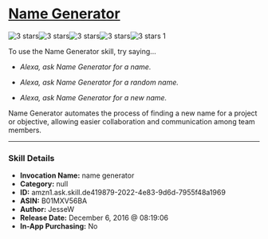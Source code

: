 # [Name Generator](http://alexa.amazon.com/#skills/amzn1.ask.skill.de419879-2022-4e83-9d6d-7955f48a1969)
![3 stars](../../images/ic_star_black_18dp_1x.png)![3 stars](../../images/ic_star_black_18dp_1x.png)![3 stars](../../images/ic_star_black_18dp_1x.png)![3 stars](../../images/ic_star_border_black_18dp_1x.png)![3 stars](../../images/ic_star_border_black_18dp_1x.png) 1

To use the Name Generator skill, try saying...

* *Alexa, ask Name Generator for a name.*

* *Alexa, ask Name Generator for a random name.*

* *Alexa, ask Name Generator for a new name.*

Name Generator automates the process of finding a new name for a project or objective, allowing easier collaboration and communication among team members.

***

### Skill Details

* **Invocation Name:** name generator
* **Category:** null
* **ID:** amzn1.ask.skill.de419879-2022-4e83-9d6d-7955f48a1969
* **ASIN:** B01MXV56BA
* **Author:** JesseW
* **Release Date:** December 6, 2016 @ 08:19:06
* **In-App Purchasing:** No
